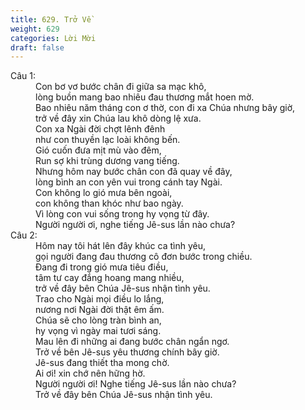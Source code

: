 ```yaml
---
title: 629. Trở Về
weight: 629
categories: Lời Mời
draft: false
---
```

<dl><dt>Câu 1:</dt><dd data-verse="1">Con bơ vơ bước chân đi giữa sa mạc khô, <br/>lòng buồn mang bao nhiêu đau thương mắt hoen mờ. <br/>Bao nhiêu năm tháng con ơ thờ, con đi xa Chúa nhưng bây giờ, <br/>trở về đây xin Chúa lau khô dòng lệ xưa. <br/>Con xa Ngài đời chợt lênh đênh <br/>như con thuyền lạc loài không bến. <br/>Gió cuốn đưa mịt mù vào đêm, <br/>Run sợ khi trùng dương vang tiếng. <br/>Nhưng hôm nay bước chân con đã quay về đây, <br/>lòng bình an con yên vui trong cánh tay Ngài. <br/>Con không lo gió mưa bên ngoài, <br/>con không than khóc như bao ngày. <br/>Vì lòng con vui sống trong hy vọng từ đây. <br/>Người người ơi, nghe tiếng Jê-sus lần nào chưa? </dd><dt>Câu 2:</dt><dd data-verse="2">Hôm nay tôi hát lên đây khúc ca tình yêu, <br/>gọi người đang đau thương cô đơn bước trong chiều. <br/>Ðang đi trong gió mưa tiêu điều, <br/>tâm tư cay đắng hoang mang nhiều, <br/>trở về đây bên Chúa Jê-sus nhận tình yêu. <br/>Trao cho Ngài mọi điều lo lắng, <br/>nương nơi Ngài đời thật êm ấm. <br/>Chúa sẽ cho lòng tràn bình an, <br/>hy vọng vì ngày mai tươi sáng. <br/>Mau lên đi những ai đang bước chân ngẩn ngơ. <br/>Trở về bên Jê-sus yêu thương chính bây giờ. <br/>Jê-sus đang thiết tha mong chờ. <br/>Ai ơi! xin chớ nên hững hờ. <br/>Người người ơi! Nghe tiếng Jê-sus lần nào chưa? <br/>Trở về đây bên Chúa Jê-sus nhận tình yêu. </dd></dl>